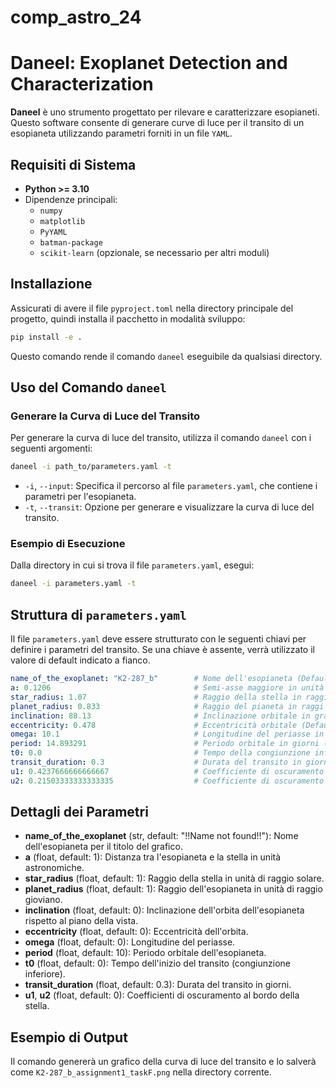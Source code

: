 # comp_astro_24

# Daneel: Exoplanet Detection and Characterization

**Daneel** è uno strumento progettato per rilevare e caratterizzare esopianeti. Questo software consente di generare curve di luce per il transito di un esopianeta utilizzando parametri forniti in un file `YAML`.

## Requisiti di Sistema

- **Python >= 3.10**
- Dipendenze principali:
  - `numpy`
  - `matplotlib`
  - `PyYAML`
  - `batman-package`
  - `scikit-learn` (opzionale, se necessario per altri moduli)

## Installazione

Assicurati di avere il file `pyproject.toml` nella directory principale del progetto, quindi installa il pacchetto in modalità sviluppo:

```bash
pip install -e .
```

Questo comando rende il comando `daneel` eseguibile da qualsiasi directory.

## Uso del Comando `daneel`

### Generare la Curva di Luce del Transito

Per generare la curva di luce del transito, utilizza il comando `daneel` con i seguenti argomenti:

```bash
daneel -i path_to/parameters.yaml -t
```

- `-i`, `--input`: Specifica il percorso al file `parameters.yaml`, che contiene i parametri per l'esopianeta.
- `-t`, `--transit`: Opzione per generare e visualizzare la curva di luce del transito.

### Esempio di Esecuzione

Dalla directory in cui si trova il file `parameters.yaml`, esegui:

```bash
daneel -i parameters.yaml -t
```

## Struttura di `parameters.yaml`

Il file `parameters.yaml` deve essere strutturato con le seguenti chiavi per definire i parametri del transito. Se una chiave è assente, verrà utilizzato il valore di default indicato a fianco.

```yaml
name_of_the_exoplanet: "K2-287_b"        # Nome dell'esopianeta (Default: "!!Name not found!!")
a: 0.1206                                # Semi-asse maggiore in unità astronomiche (AU) (Default: 1)
star_radius: 1.07                        # Raggio della stella in raggi solari (R_sun) (Default: 1)
planet_radius: 0.833                     # Raggio del pianeta in raggi di Giove (R_jupiter) (Default: 1)
inclination: 88.13                       # Inclinazione orbitale in gradi (Default: 0)
eccentricity: 0.478                      # Eccentricità orbitale (Default: 0)
omega: 10.1                              # Longitudine del periasse in gradi (Default: 0)
period: 14.893291                        # Periodo orbitale in giorni (Default: 10)
t0: 0.0                                  # Tempo della congiunzione inferiore (inizio del transito) (Default: 0)
transit_duration: 0.3                    # Durata del transito in giorni (Default: 0.3)
u1: 0.4237666666666667                   # Coefficiente di oscuramento al bordo 1 (Default: 0)
u2: 0.21503333333333335                  # Coefficiente di oscuramento al bordo 2 (Default: 0)
```

## Dettagli dei Parametri

- **name_of_the_exoplanet** (str, default: "!!Name not found!!"): Nome dell'esopianeta per il titolo del grafico.
- **a** (float, default: 1): Distanza tra l'esopianeta e la stella in unità astronomiche.
- **star_radius** (float, default: 1): Raggio della stella in unità di raggio solare.
- **planet_radius** (float, default: 1): Raggio dell'esopianeta in unità di raggio gioviano.
- **inclination** (float, default: 0): Inclinazione dell'orbita dell'esopianeta rispetto al piano della vista.
- **eccentricity** (float, default: 0): Eccentricità dell'orbita.
- **omega** (float, default: 0): Longitudine del periasse.
- **period** (float, default: 10): Periodo orbitale dell'esopianeta.
- **t0** (float, default: 0): Tempo dell'inizio del transito (congiunzione inferiore).
- **transit_duration** (float, default: 0.3): Durata del transito in giorni.
- **u1**, **u2** (float, default: 0): Coefficienti di oscuramento al bordo della stella.

## Esempio di Output

Il comando genererà un grafico della curva di luce del transito e lo salverà come `K2-287_b_assignment1_taskF.png` nella directory corrente.